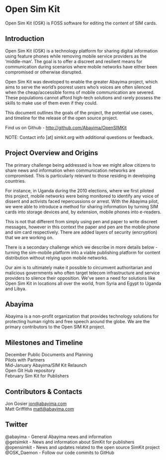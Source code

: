 Open Sim Kit
============

Open Sim Kit (OSK) is FOSS software for editing the content of SIM cards.


Introduction
------------

Open Sim Kit (OSK) is a technology platform for sharing digital information using feature phones while removing mobile service providers as the ‘middle-man’. The goal is to offer a discreet and resilient means for communication during scenarios where mobile networks have either been compromised or otherwise disrupted.

Open Sim Kit was developed to enable the greater Abayima project, which aims to serve the world’s poorest users who’s voices are often silenced when the cheap/accessible forms of mobile communication are severed.  These populations cannot afford high-tech solutions and rarely possess the skills to make use of them even if they could.

This document outlines the goals of the project, the potential use cases, and timeline for the release of the open source project.

Find us on Github - http://github.com/Abayima/OpenSIMKit

NOTE: Contact info [at] simkit.org with additional questions or feedback.


Project Overview and Origins
----------------------------

The primary challenge being addressed is how we might allow citizens to share news and information when communication networks are compromised.  This is particularly relevant to those residing in developing countries.  

For instance, in Uganda during the 2010 elections, where we first piloted this project, mobile networks were being monitored to identify any voice of dissent and activists faced repercussions or arrest. With the Abayima pilot, we were able to introduce a method for sharing information by turning SIM cards into storage devices and, by extension, mobile phones into e-readers.

This is not that different from simply using pen and paper to write discreet messages, however in this context the paper and pen are the mobile phone and sim card respectively.  There are added layers of security (encryption) that we are working on. 

There is a secondary challenge which we describe in more details below - turning the sim-mobile platform into a viable publishing platform for content distribution without relying upon mobile networks.

Our aim is to ultimately make it possible to circumvent authoritarian and malicious governments who often target telecom infrastructure and service providers to silence their opposition.  We've seen a need for solutions like Open Sim Kit in locations all over the world, from Syria and Egypt to Uganda and Libya.


Abayima
-------

Abayima is a non-profit organization that provides technology solutions for protecting human rights and free speech around the globe. We are the primary contributors to the Open SIM Kit project.


Milestones and Timeline
-----------------------

December		Public Documents and Planning  
				Pilots with Partners  
Mid-January		Abayima/SIM Kit Relaunch  
				Open Git Hub repository  
February		Sim Kit for Publishers  


Contributors & Contacts
-----------------------
Jon Gosier		jon@abayima.com  
Matt Griffiths	matt@abayima.com  


Twitter
-------
@abayima - General Abayima news and information  
@getsimkit - News and information about SimKit for publishers  
@opensimkit - News and updates related to the open source SimKit project  
@OSK_Daemon - Follow our code commits to GitHub  



